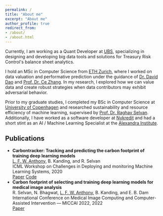```yaml
---
permalink: /
title: "About me"
excerpt: "About me"
author_profile: true
redirect_from:
- /about/
- /about.html
---
```

Currently, I am working as a Quant Developer at [UBS](https://www.ubs.com/ch/en.html), specializing in designing and developing big data tools and solutions for Treasury Risk Control's balance sheet analytics.

I hold an MSc in Computer Science from [ETH Zurich](https://inf.ethz.ch/), where I worked on data valuation and performative prediction under the guidance of [Dr. David Dao](https://daviddao.org/) and [Prof. Dr. Ce Zhang](https://zhangce.github.io/).
In my research, I explored how we can value data and create robust strategies when data contributors may exhibit adversarial behavior.

Prior to my graduate studies, I completed my BSc in Computer Science at [University of Copenhagen](https://di.ku.dk/english/) and
researched sustainability and resource efficiency of machine learning, supervised by [Prof. Dr. Raghav Selvan](https://raghavian.github.io/).
Additionally, I have worked as a software developer at [Nykredit](https://www.nykredit.com/en-gb/) and had a short stint as an AI / Machine Learning Specialist at the [Alexandra Institute](https://alexandra.dk/about-the-alexandra-institute/).


## Publications
* **Carbontracker: Tracking and predicting the carbon footprint of training deep learning models**\
<ins>L. F. W. Anthony</ins>, B. Kanding, and R. Selvan\
ICML Workshop on Challenges in Deploying and monitoring Machine Learning Systems, 2020\
<a href="https://arxiv.org/abs/2007.03051" class="btn btn-sm z-depth-0" role="button" target="_blank" rel="noopener noreferrer">Paper</a> <a href="https://github.com/lfwa/carbontracker" class="btn btn-sm z-depth-0" role="button" target="_blank" rel="noopener noreferrer">Code</a>
* **Carbon footprint of selecting and training deep learning models for medical image analysis**\
R. Selvan, N. Bhagwat, <ins>L. F. W. Anthony</ins>, B. Kanding, and E. B. Dam\
International Conference on Medical Image Computing and Computer-Assisted Intervention &mdash; MICCAI 2022, 2022\
<a href="https://arxiv.org/abs/2203.02202" class="btn btn-sm z-depth-0" role="button" target="_blank" rel="noopener noreferrer">Paper</a>
